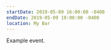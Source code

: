 ```yaml
---
startDate: 2019-05-09 16:00:00 -0400
endDate: 2019-05-09 19:00:00 -0400
location: My Bar
---
```


Example event.
